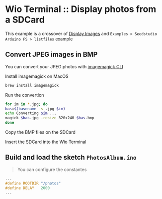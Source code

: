 # Wio Terminal :: Display photos from a SDCard

This example is a crossover of [Display Images](https://wiki.seeedstudio.com/Wio-Terminal-Displaying-Photos/) and `Examples > Seedstudio Arduino FS > listfiles` example




## Convert JPEG images in BMP

You can convert your JPEG photos with [imagemagick CLI](https://imagemagick.org/script/convert.php)

Install imagemagick on MacOS
```bash
brew install imagemagick
```

Run the convertion
```bash
for im in *.jpg; do
bas=$(basename -s .jpg $im)
echo Converting $im ... 
magick $bas.jpg -resize 320x240 $bas.bmp
done
```

Copy the BMP files on the SDCard

Insert the SDCard into the Wio Terminal

## Build and load the sketch `PhotosAlbum.ino`

> You can configure the constantes

```c
...
#define ROOTDIR "/photos"
#define DELAY   2000
...
```